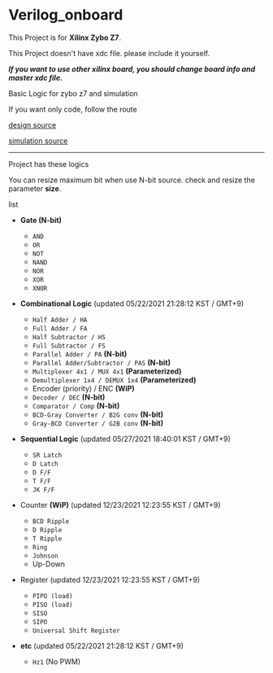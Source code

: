 # Verilog_onboard

This Project is for **Xilinx Zybo Z7**.

This Project doesn't have xdc file. please include it yourself.

__*If you want to use other xilinx board, you should change board info and master xdc file.*__

Basic Logic for zybo z7 and simulation

If you want only code, follow the route

[design source](https://github.com/void7920/Verilog_onboard/tree/main/OnBoard.srcs/sources_1/new)

[simulation source](https://github.com/void7920/Verilog_onboard/tree/main/OnBoard.srcs/sim_1/new)

---------------------------------------------------------------------------------------------
Project has these logics

You can resize maximum bit when use N-bit source. check and resize the parameter **size**.

list
- __Gate (N-bit)__
  - `AND`
  - `OR`
  - `NOT`
  - `NAND`
  - `NOR`
  - `XOR`
  - `XNOR`
  
- __Combinational Logic__ (updated 05/22/2021 21:28:12 KST / GMT+9)
  - `Half Adder / HA`
  - `Full Adder / FA`
  - `Half Subtractor / HS`
  - `Full Subtractor / FS`
  - `Parallel Adder / PA` **(N-bit)**
  - `Parallel Adder/Subtractor / PAS` **(N-bit)**
  - `Multiplexer 4x1 / MUX 4x1` **(Parameterized)**
  - `Demultiplexer 1x4 / DEMUX 1x4` **(Parameterized)**
  - Encoder (priority) / ENC **(WiP)**
  - `Decoder / DEC` **(N-bit)**
  - `Comparator / Comp` **(N-bit)**
  - `BCD-Gray Converter / B2G conv` **(N-bit)**
  - `Gray-BCD Converter / G2B conv` **(N-bit)**

- __Sequential Logic__ (updated 05/27/2021 18:40:01 KST / GMT+9)
  - `SR Latch`
  - `D Latch`
  - `D F/F`
  - `T F/F`
  - `JK F/F`

- Counter **(WiP)** (updated 12/23/2021 12:23:55 KST / GMT+9)
  - `BCD Ripple`
  - `D Ripple`
  - `T Ripple`
  - `Ring`
  - `Johnson`
  - Up-Down

- Register (updated 12/23/2021 12:23:55 KST / GMT+9)
  - `PIPO (load)`
  - `PISO (load)`
  - `SISO`
  - `SIPO`
  - `Universal Shift Register`

- __etc__ (updated 05/22/2021 21:28:12 KST / GMT+9)
  - `Hz1` (No PWM)
